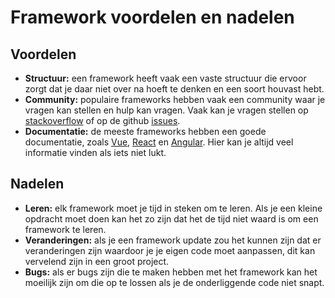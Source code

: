 # Framework voordelen en nadelen

## Voordelen
- **Structuur:** een framework heeft vaak een vaste structuur die ervoor zorgt dat je daar niet over na hoeft te denken en een soort houvast hebt.
- **Community:** populaire frameworks hebben vaak een community waar je vragen kan stellen en hulp kan vragen. Vaak kan je vragen stellen op [stackoverflow](http://www.stackoverflow.com) of op de github [issues](https://github.com/vuejs/vue/issues).
- **Documentatie:** de meeste frameworks hebben een goede documentatie, zoals [Vue](http://vuejs.org/guide/), [React](http://facebook.github.io/react/docs/getting-started.html) en [Angular](https://angular.io/docs/ts/latest/). Hier kan je altijd veel informatie vinden als iets niet lukt.

## Nadelen
- **Leren:** elk framework moet je tijd in steken om te leren. Als je een kleine opdracht moet doen kan het zo zijn dat het de tijd niet waard is om een framework te leren.
- **Veranderingen:** als je een framework update zou het kunnen zijn dat er veranderingen zijn waardoor je je eigen code moet aanpassen, dit kan vervelend zijn in een groot project.
- **Bugs:** als er bugs zijn die te maken hebben met het framework kan het moeilijk zijn om die op te lossen als je de onderliggende code niet snapt.
